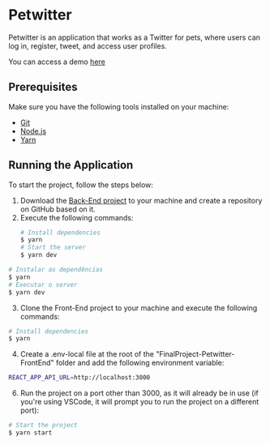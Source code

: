 # Petwitter
Petwitter is an application that works as a Twitter for pets, where users can log in, register, tweet, and access user profiles.

You can access a demo [here](https://petwitter.lukavieira.tech/)

## Prerequisites
Make sure you have the following tools installed on your machine:
- [Git](https://git-scm.com)
- [Node.js](https://nodejs.org/en/)
- [Yarn](https://yarnpkg.com/)

## Running the Application
To start the project, follow the steps below:

1. Download the [Back-End project](https://github.com/LukaVieira1/FinalProject-Petwitter-BackEnd) to your machine and create a repository on GitHub based on it.
2. Execute the following commands:
   ```bash
   # Install dependencies
   $ yarn
   # Start the server
   $ yarn dev
```bash
# Instalar as dependências
$ yarn
# Executar o server
$ yarn dev
```
3. Clone the Front-End project to your machine and execute the following commands:
```bash
# Install dependencies
$ yarn
```

4. Create a .env-local file at the root of the "FinalProject-Petwitter-FrontEnd" folder and add the following environment variable:
```bash
REACT_APP_API_URL=http://localhost:3000
```

6. Run the project on a port other than 3000, as it will already be in use (if you're using VSCode, it will prompt you to run the project on a different port):
```bash
# Start the project
$ yarn start
```
